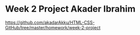 # Week 2 Project Akader Ibrahim
https://github.com/akadarAkku/HTML-CSS-GitHub/tree/master/homework/week-2-project